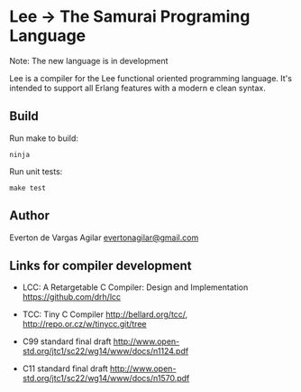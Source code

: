 Lee -> The Samurai Programing Language 
==============

Note: The new language is in development 

Lee is a compiler for the Lee functional oriented programming language.
It's intended to support all Erlang features with a modern e clean syntax.


Build
-----

Run make to build:

    ninja

Run unit tests:

    make test

Author
------

Everton de Vargas Agilar <evertonagilar@gmail.com>


Links for compiler development
--------------------------------

-   LCC: A Retargetable C Compiler: Design and Implementation
    https://github.com/drh/lcc

-   TCC: Tiny C Compiler
    http://bellard.org/tcc/,
    http://repo.or.cz/w/tinycc.git/tree

-   C99 standard final draft
    http://www.open-std.org/jtc1/sc22/wg14/www/docs/n1124.pdf

-   C11 standard final draft
    http://www.open-std.org/jtc1/sc22/wg14/www/docs/n1570.pdf

